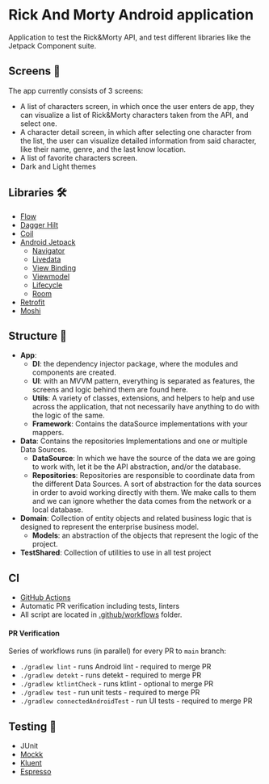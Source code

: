 
# Rick And Morty Android application

Application to test the Rick&Morty API, and test different libraries like the Jetpack Component suite.

## Screens 📱
The app currently consists of 3 screens:
- A list of characters screen, in which once the user enters de app, they can visualize a list of Rick&Morty characters taken from the API, and select one.
- A character detail screen, in which after selecting one character from the list, the user can visualize detailed information from said character, like their name, genre, and the last know location.
- A list of favorite characters screen.
- Dark and Light themes 

## Libraries 🛠️
- [Flow](https://developer.android.com/kotlin/flow)
- [Dagger Hilt](https://dagger.dev/hilt/)
- [Coil](https://coil-kt.github.io/coil/)
- [Android Jetpack](https://developer.android.com/jetpack)
  - [Navigator](https://developer.android.com/guide/navigation/navigation-getting-started)
  - [Livedata](https://developer.android.com/topic/libraries/architecture/livedata)
  - [View Binding](https://developer.android.com/topic/libraries/view-binding)
  - [Viewmodel](https://developer.android.com/topic/libraries/architecture/viewmodel)
  - [Lifecycle](https://developer.android.com/topic/libraries/architecture/lifecycle)
  - [Room](https://developer.android.com/training/data-storage/room)
- [Retrofit](https://square.github.io/retrofit/)
- [Moshi](https://github.com/square/moshi)

## Structure 🎨
- __App__:
  - __DI__: the dependency injector package, where the modules and components are created.
  - __UI__: with an MVVM pattern, everything is separated as features, the screens and logic behind them are found here.
  - __Utils__: A variety of classes, extensions, and helpers to help and use across the application, that not necessarily have anything to do with the logic of the same.   
  - __Framework__: Contains the dataSource implementations with your mappers.
- __Data__: Contains the repositories Implementations and one or multiple Data Sources.
  - __DataSource__: In which we have the source of the data we are going to work with, let it be the API abstraction, and/or the database.
   - __Repositories__: Repositories are responsible to coordinate data from the different Data Sources. A sort of abstraction for the data sources in order to avoid working directly with them. We make calls to them and we can ignore whether the data comes from the network or a local database.
- __Domain__: Collection of entity objects and related business logic that is designed to represent the enterprise business model.
  - __Models__: an abstraction of the objects that represent the logic of the project.
- __TestShared__: Collection of utilities to use in all test project

## CI
- [GitHub Actions](https://github.com/features/actions)
- Automatic PR verification including tests, linters
- All script are located in [.github/workflows](.github/workflows) folder.

#### PR Verification

Series of workflows runs (in parallel) for every PR to `main` branch:
* `./gradlew lint` - runs Android lint - required to merge PR
* `./gradlew detekt` - runs detekt - required to merge PR
* `./gradlew ktlintCheck` - runs ktlint - optional to merge PR
* `./gradlew test` - run unit tests - required to merge PR
* `./gradlew connectedAndroidTest` - run UI tests - required to merge PR

## Testing 🧰 
- JUnit
- [Mockk](https://mockk.io/)
- [Kluent](https://markusamshove.github.io/Kluent/)
- [Espresso](https://developer.android.com/training/testing/espresso)
